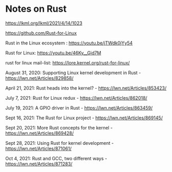 # Notes on Rust

https://lkml.org/lkml/2021/4/14/1023

https://github.com/Rust-for-Linux

Rust in the Linux ecosystem : https://youtu.be/jTWdk0jYy54

Rust for Linux: https://youtu.be/46Ky__Gid7M


rust for linux mail-list: https://lore.kernel.org/rust-for-linux/

August 31, 2020: Supporting Linux kernel development in Rust - https://lwn.net/Articles/829858/

April 21, 2021: Rust heads into the kernel? - https://lwn.net/Articles/853423/

July 7, 2021: Rust for Linux redux - https://lwn.net/Articles/862018/

July 19, 2021: A GPIO driver in Rust - https://lwn.net/Articles/863459/

Sept 16, 2021: The Rust for Linux project - https://lwn.net/Articles/869145/

Sept 20, 2021: More Rust concepts for the kernel - https://lwn.net/Articles/869428/

Sept 28, 2021: Using Rust for kernel development - https://lwn.net/Articles/871061/

Oct 4, 2021: Rust and GCC, two different ways - https://lwn.net/Articles/871283/

